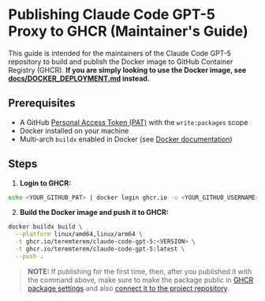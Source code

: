 # Publishing Claude Code GPT-5 Proxy to GHCR (Maintainer's Guide)

This guide is intended for the maintainers of the Claude Code GPT-5 repository to build and publish the Docker image to GitHub Container Registry (GHCR). **If you are simply looking to use the Docker image, see [docs/DOCKER_DEPLOYMENT.md](docs/DOCKER_DEPLOYMENT.md) instead.**

## Prerequisites

- A GitHub [Personal Access Token (PAT)](https://github.com/settings/tokens) with the `write:packages` scope
- Docker installed on your machine
- Multi-arch `buildx` enabled in Docker (see [Docker documentation](https://docs.docker.com/build/install-buildx/))

## Steps

1. **Login to GHCR:**

```bash
echo <YOUR_GITHUB_PAT> | docker login ghcr.io -u <YOUR_GITHUB_USERNAME> --password-stdin
```

2. **Build the Docker image and push it to GHCR:**

```bash
docker buildx build \
  --platform linux/amd64,linux/arm64 \
  -t ghcr.io/teremterem/claude-code-gpt-5:<VERSION> \
  -t ghcr.io/teremterem/claude-code-gpt-5:latest \
  --push .
```

> **NOTE:** If publishing for the first time, then, after you published it with the command above, make sure to make the package public in [GHCR package settings](https://github.com/users/teremterem/packages/container/claude-code-gpt-5/settings) and also [connect it to the project repository](https://github.com/users/teremterem/packages/container/package/claude-code-gpt-5).
